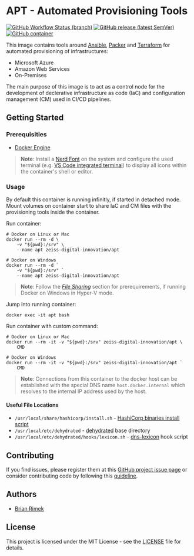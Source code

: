 # APT - Automated Provisioning Tools

[![GitHub Workflow Status (branch)](https://img.shields.io/github/workflow/status/zeiss-digital-innovation/container-apt/docker-build/master?logo=github&label=build)][github_actions]
[![GitHub release (latest SemVer)](https://img.shields.io/github/v/release/zeiss-digital-innovation/container-apt?sort=semver&logo=github)][github_releases]
[![GitHub container](https://img.shields.io/github/v/release/zeiss-digital-innovation/container-apt?sort=semver&logo=github&label=container&logoColor=FFF&color=blue)][github_container]

This image contains tools around [Ansible](https://www.ansible.com/), [Packer](https://www.packer.io/) and [Terraform](https://www.terraform.io/) for automated provisioning of infrastructures:

* Microsoft Azure
* Amazon Web Services
* On-Premises

The main purpose of this image is to act as a control node for the development of declerative infrastructure as code (IaC) and configuration management (CM) used in CI/CD pipelines.

## Getting Started

### Prerequisities

* [Docker Engine](https://docs.docker.com/get-docker/)

> **Note**: Install a [Nerd Font](https://www.nerdfonts.com/font-downloads) on the system and configure the used terminal (e.g. [VS Code integrated terminal](https://code.visualstudio.com/docs/editor/integrated-terminal#_terminal-display-settings)) to display all icons within the container's shell or editor.

### Usage

By default this container is running infinitly, if started in detached mode. Mount volumes on container start to share IaC and CM files with the provisioning tools inside the container.

Run container:

```shell
# Docker on Linux or Mac
docker run --rm -d \
    -v "${pwd}:/srv" \
    --name apt zeiss-digital-innovation/apt

# Docker on Windows
docker run --rm -d `
    -v "${pwd}:/srv" `
    --name apt zeiss-digital-innovation/apt
```

> **Note**: Follow the *[File Sharing](https://docs.docker.com/docker-for-windows/#resources)* section for prerequirements, if running Docker on Windows in Hyper-V mode.

Jump into running container:

```shell
docker exec -it apt bash
```

Run container with custom command:

```shell
# Docker on Linux or Mac
docker run --rm -it -v "${pwd}:/srv" zeiss-digital-innovation/apt \
    CMD

# Docker on Windows
docker run --rm -it -v "${pwd}:/srv" zeiss-digital-innovation/apt `
    CMD
```

> **Note**: Connections from this container to the docker host can be established with the special DNS name `host.docker.internal` which resolves to the internal IP address used by the host.

#### Useful File Locations

* `/usr/local/share/hashicorp/install.sh` - [HashiCorp binaries install script](https://github.com/zeiss-digital-innovation/install-hashicorp-binaries)
* `/usr/local/etc/dehydrated` - [dehydrated](https://github.com/dehydrated-io/dehydrated) base directory
* `/usr/local/etc/dehydrated/hooks/lexicon.sh` - [dns-lexicon](https://github.com/AnalogJ/lexicon) hook script

## Contributing

If you find issues, please register them at this [GitHub project issue page][github_issue] or consider contributing code by following this [guideline][github_guide].

## Authors

* [Brian Rimek](https://github.com/rembik)

## License

This project is licensed under the MIT License - see the [LICENSE][github_licence] file for details.

[github_actions]: https://github.com/zeiss-digital-innovation/container-apt/actions
[github_releases]: https://github.com/zeiss-digital-innovation/container-apt/releases
[github_container]: https://github.com/orgs/zeiss-digital-innovation/packages/container/package/apt
[github_issue]: http://github.com/zeiss-digital-innovation/container-apt/issues/new/choose
[github_guide]: http://github.com/zeiss-digital-innovation/container-apt/tree/master/.github/CONTRIBUTING.md
[github_licence]: http://github.com/zeiss-digital-innovation/container-apt/tree/master/LICENSE
